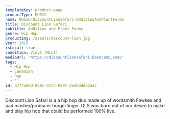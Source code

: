 ```yaml
---
templateKey: product-page
productType: MUSIC
name: MUSIC-DiscountLionSafari-OdditiesAndPlantForms
title: Discount Lion Safari
subtitle: Oddities and Plant Forms
genre: Hip Hop
productImg: /assets/discount-lion.jpg
year: 2019
isLocal: true
condition: Vinyl (Mint)
mediaUrl: 'https://discountlionsafari.bandcamp.com/'
tags:
  - Hip Hop
  - Canadian
  - Rap
  - ''
id: b7f7a85d-058c-47c7-839f-2adbddda2a4c
---
```

Discount Lion Safari is a a hip hop duo made up of wordsmith Fawkes and pad masher/producer burgerfinger. DLS was born out of our desire to make and play hip hop that could be performed 100% live.

